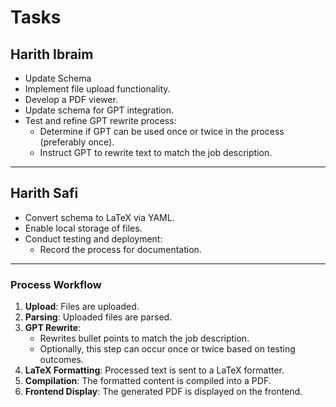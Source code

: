 # Tasks

## Harith Ibraim
- Update Schema
- Implement file upload functionality.
- Develop a PDF viewer.
- Update schema for GPT integration.
- Test and refine GPT rewrite process:
  - Determine if GPT can be used once or twice in the process (preferably once).
  - Instruct GPT to rewrite text to match the job description.

---

## Harith Safi
- Convert schema to LaTeX via YAML.
- Enable local storage of files.
- Conduct testing and deployment:
  - Record the process for documentation.

---

### Process Workflow
1. **Upload**: Files are uploaded.
2. **Parsing**: Uploaded files are parsed.
3. **GPT Rewrite**:
   - Rewrites bullet points to match the job description.
   - Optionally, this step can occur once or twice based on testing outcomes.
4. **LaTeX Formatting**: Processed text is sent to a LaTeX formatter.
5. **Compilation**: The formatted content is compiled into a PDF.
6. **Frontend Display**: The generated PDF is displayed on the frontend.
